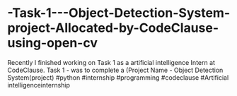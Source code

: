 # -Task-1---Object-Detection-System-project-Allocated-by-CodeClause-using-open-cv
 Recently I finished working on Task 1 as a artificial intelligence  Intern at CodeClause.  Task 1 -  was to complete a (Project Name - Object Detection System(project)   #python #internship #programming #codeclause #Artificial intelligenceinternship 
